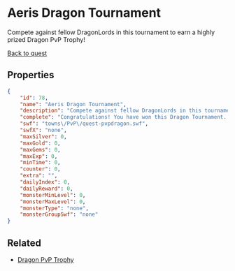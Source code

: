 # Aeris Dragon Tournament

Compete against fellow DragonLords in this tournament to earn a highly prized Dragon PvP Trophy!

[Back to quest](../quests.md)

## Properties

```json
{
    "id": 78,
    "name": "Aeris Dragon Tournament",
    "description": "Compete against fellow DragonLords in this tournament to earn a highly prized Dragon PvP Trophy!",
    "complete": "Congratulations! You have won this Dragon Tournament. Below, a crowd of enthusiastic fans cheers for you and your dragon as you fly down to receive your Dragon PvP Trophy.",
    "swf": "towns\/PvP\/quest-pvpdragon.swf",
    "swfX": "none",
    "maxSilver": 0,
    "maxGold": 0,
    "maxGems": 0,
    "maxExp": 0,
    "minTime": 0,
    "counter": 0,
    "extra": "",
    "dailyIndex": 0,
    "dailyReward": 0,
    "monsterMinLevel": 0,
    "monsterMaxLevel": 0,
    "monsterType": "none",
    "monsterGroupSwf": "none"
}
```

## Related

- [Dragon PvP Trophy](../items/906-dragon-pvp-trophy.md)

